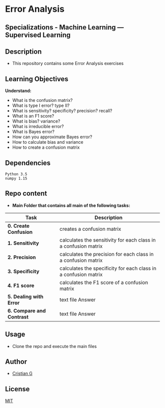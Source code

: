 # Error Analysis

## Specializations - Machine Learning ― Supervised Learning

## Description

* This repository contains some Error Analysis exercises


## Learning Objectives

**Understand:**

* What is the confusion matrix?
* What is type I error? type II?
* What is sensitivity? specificity? precision? recall?
* What is an F1 score?
* What is bias? variance?
* What is irreducible error?
* What is Bayes error?
* How can you approximate Bayes error?
* How to calculate bias and variance
* How to create a confusion matrix

## Dependencies
```
Python 3.5
numpy 1.15
```

## Repo content

* **Main Folder that contains all main of the following tasks:**

| Task | Description |
| --- | --- |
|**0. Create Confusion** | creates a confusion matrix
|**1. Sensitivity** | calculates the sensitivity for each class in a confusion matrix
|**2. Precision** | calculates the precision for each class in a confusion matrix
|**3. Specificity** | calculates the specificity for each class in a confusion matrix
|**4. F1 score** | calculates the F1 score of a confusion matrix
|**5. Dealing with Error** | text file Answer
|**6. Compare and Contrast** | text file Answer

## Usage
* Clone the repo and execute the main files

## Author
- [Cristian G](https://github.com/cristian-fg)

## License
[MIT](https://choosealicense.com/licenses/mit/)
